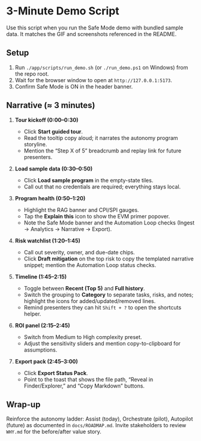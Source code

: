 # 3-Minute Demo Script

Use this script when you run the Safe Mode demo with bundled sample data. It matches the GIF and screenshots referenced in the README.

## Setup

1. Run `./app/scripts/run_demo.sh` (or `./run_demo.ps1` on Windows) from the repo root.
2. Wait for the browser window to open at `http://127.0.0.1:5173`.
3. Confirm Safe Mode is ON in the header banner.

## Narrative (≈ 3 minutes)

1. **Tour kickoff (0:00–0:30)**  
   - Click **Start guided tour**.  
   - Read the tooltip copy aloud; it narrates the autonomy program storyline.  
   - Mention the “Step X of 5” breadcrumb and replay link for future presenters.

2. **Load sample data (0:30–0:50)**  
   - Click **Load sample program** in the empty-state tiles.  
   - Call out that no credentials are required; everything stays local.

3. **Program health (0:50–1:20)**  
   - Highlight the RAG banner and CPI/SPI gauges.  
   - Tap the **Explain this** icon to show the EVM primer popover.  
   - Note the Safe Mode banner and the Automation Loop checks (Ingest → Analytics → Narrative → Export).

4. **Risk watchlist (1:20–1:45)**  
   - Call out severity, owner, and due-date chips.  
   - Click **Draft mitigation** on the top risk to copy the templated narrative snippet; mention the Automation Loop status checks.

5. **Timeline (1:45–2:15)**  
   - Toggle between **Recent (Top 5)** and **Full history**.  
   - Switch the grouping to **Category** to separate tasks, risks, and notes; highlight the icons for added/updated/removed lines.  
   - Remind presenters they can hit `Shift + ?` to open the shortcuts helper.

6. **ROI panel (2:15–2:45)**  
   - Switch from Medium to High complexity preset.  
   - Adjust the sensitivity sliders and mention copy-to-clipboard for assumptions.

7. **Export pack (2:45–3:00)**  
   - Click **Export Status Pack**.  
   - Point to the toast that shows the file path, “Reveal in Finder/Explorer,” and “Copy Markdown” buttons.

## Wrap-up

Reinforce the autonomy ladder: Assist (today), Orchestrate (pilot), Autopilot (future) as documented in `docs/ROADMAP.md`. Invite stakeholders to review `WHY.md` for the before/after value story.
